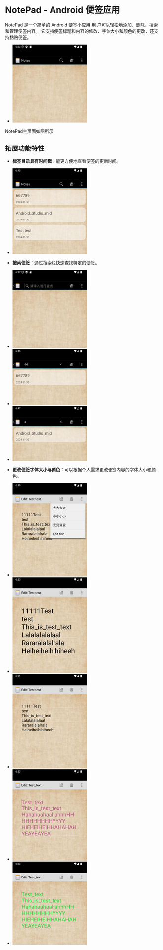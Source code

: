 # NotePad - Android 便签应用

NotePad 是一个简单的 Android 便签小应用
用 户可以轻松地添加、删除、搜索和管理便签内容。
它支持便签标题和内容的修改、字体大小和颜色的更改，还支持黏贴便签。

- <img src="png/img.png" width="50%"/>
NotePad主页面如图所示
## 拓展功能特性
- **标签目录具有时间戳**：能更方便地查看便签的更新时间。
- <img src="png/img_2.png" width="50%"/>    


- **搜索便签**：通过搜索栏快速查找特定的便签。
- <img src="png/img_1.png" width="50%"/>    
- <img src="png/img_3.png" width="50%"/>    
- <img src="png/img_4.png" width="50%"/>    
- **更改便签字体大小与颜色**：可以根据个人需求更改便签内容的字体大小和颜色。
- <img src="png/img_5.png" width="50%"/>    
- <img src="png/img_6.png" width="50%"/>    
- <img src="png/img_7.png" width="50%"/>    
- <img src="png/img_8.png" width="50%"/>    
- <img src="png/img_9.png" width="50%"/>    
